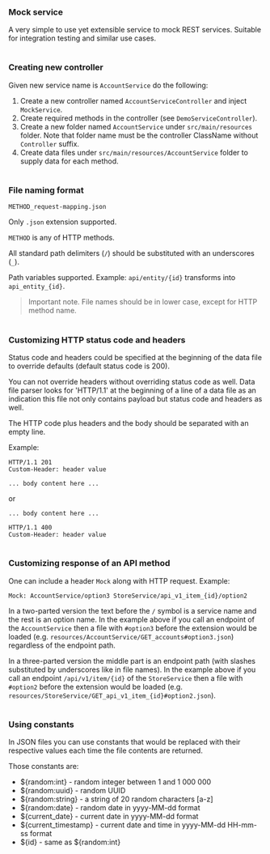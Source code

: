 ### Mock service

A very simple to use yet extensible service to mock REST services.
Suitable for integration testing and similar use cases.

#
### Creating new controller

Given new service name is `AccountService` do the following:
1. Create a new controller named `AccountServiceController` and inject `MockService`.
2. Create required methods in the controller (see `DemoServiceController`).
3. Create a new folder named `AccountService` under `src/main/resources` folder. Note that folder name must be the controller ClassName without `Controller` suffix.
4. Create data files under `src/main/resources/AccountService` folder to supply data for each method.

#
### File naming format

    METHOD_request-mapping.json

Only `.json` extension supported.

`METHOD` is any of HTTP methods.

All standard path delimiters (`/`) should be substituted with an underscores (`_`).

Path variables supported. Example: `api/entity/{id}` transforms into `api_entity_{id}`.

> Important note. File names should be in lower case, except for HTTP method name.

#
### Customizing HTTP status code and headers

Status code and headers could be specified at the beginning of the data file to override defaults (default status code is 200).

You can not override headers without overriding status code as well. Data file parser looks for 'HTTP/1.1' at the beginning of a line of a data file as an indication this file not only contains payload but status code and headers as well.

The HTTP code plus headers and the body should be separated with an empty line.

Example:

    HTTP/1.1 201
    Custom-Header: header value
    
    ... body content here ...
    
or

    ... body content here ...

    HTTP/1.1 400
    Custom-Header: header value

#
### Customizing response of an API method

One can include a header `Mock` along with HTTP request. Example:

    Mock: AccountService/option3 StoreService/api_v1_item_{id}/option2

In a two-parted version the text before the `/` symbol is a service name and the rest is an option name.
In the example above if you call an endpoint of the `AccountService` then a file with `#option3` before the extension would be loaded (e.g. `resources/AccountService/GET_accounts#option3.json`) regardless of the endpoint path.

In a three-parted version the middle part is an endpoint path (with slashes substituted by underscores like in file names).
In the example above if you call an endpoint `/api/v1/item/{id}` of the `StoreService` then a file with `#option2` before the extension would be loaded (e.g. `resources/StoreService/GET_api_v1_item_{id}#option2.json`).

#
### Using constants

In JSON files you can use constants that would be replaced with their respective values each time the file contents are returned.

Those constants are:

- ${random:int} - random integer between 1 and 1 000 000
- ${random:uuid} - random UUID
- ${random:string} - a string of 20 random characters [a-z]
- ${random:date} - random date in yyyy-MM-dd format
- ${current_date} - current date in yyyy-MM-dd format
- ${current_timestamp} - current date and time in yyyy-MM-dd HH-mm-ss format
- ${id} - same as ${random:int}
